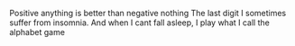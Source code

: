 Positive anything is better than negative nothing
The last digit
 I sometimes suffer from insomnia. And when I cant fall asleep, I play what I call the alphabet game

